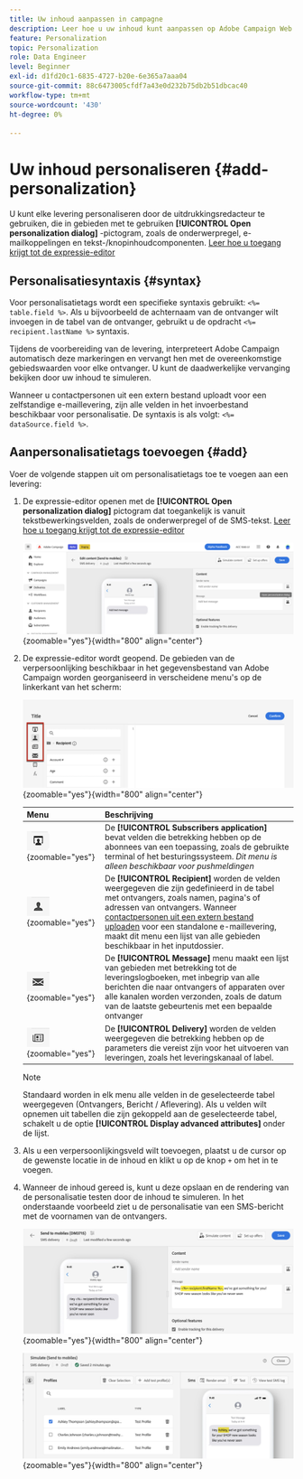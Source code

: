 ```yaml
---
title: Uw inhoud aanpassen in campagne
description: Leer hoe u uw inhoud kunt aanpassen op Adobe Campaign Web
feature: Personalization
topic: Personalization
role: Data Engineer
level: Beginner
exl-id: d1fd20c1-6835-4727-b20e-6e365a7aaa04
source-git-commit: 88c6473005cfdf7a43e0d232b75db2b51dbcac40
workflow-type: tm+mt
source-wordcount: '430'
ht-degree: 0%

---
```



# Uw inhoud personaliseren {#add-personalization}

U kunt elke levering personaliseren door de uitdrukkingsredacteur te gebruiken, die in gebieden met te gebruiken **[!UICONTROL Open personalization dialog]** -pictogram, zoals de onderwerpregel, e-mailkoppelingen en tekst-/knopinhoudcomponenten. [Leer hoe u toegang krijgt tot de expressie-editor](gs-personalization.md/#access)

## Personalisatiesyntaxis {#syntax}

Voor personalisatietags wordt een specifieke syntaxis gebruikt: `<%= table.field %>`. Als u bijvoorbeeld de achternaam van de ontvanger wilt invoegen in de tabel van de ontvanger, gebruikt u de opdracht `<%= recipient.lastName %>` syntaxis.

Tijdens de voorbereiding van de levering, interpreteert Adobe Campaign automatisch deze markeringen en vervangt hen met de overeenkomstige gebiedswaarden voor elke ontvanger. U kunt de daadwerkelijke vervanging bekijken door uw inhoud te simuleren.

Wanneer u contactpersonen uit een extern bestand uploadt voor een zelfstandige e-maillevering, zijn alle velden in het invoerbestand beschikbaar voor personalisatie. De syntaxis is als volgt: `<%= dataSource.field %>`.

## Aanpersonalisatietags toevoegen {#add}

Voer de volgende stappen uit om personalisatietags toe te voegen aan een levering:

1. De expressie-editor openen met de **[!UICONTROL Open personalization dialog]** pictogram dat toegankelijk is vanuit tekstbewerkingsvelden, zoals de onderwerpregel of de SMS-tekst. [Leer hoe u toegang krijgt tot de expressie-editor](gs-personalization.md/#access)

   ![](assets/perso-access.png){zoomable=&quot;yes&quot;}{width="800" align="center"}

1. De expressie-editor wordt geopend. De gebieden van de verpersoonlijking beschikbaar in het gegevensbestand van Adobe Campaign worden georganiseerd in verscheidene menu&#39;s op de linkerkant van het scherm:

   ![](assets/perso-insert-field.png){zoomable=&quot;yes&quot;}{width="800" align="center"}

   | Menu | Beschrijving |
   |-----|------------|
   | ![](assets/do-not-localize/perso-subscribers-menu.png){zoomable=&quot;yes&quot;} | De **[!UICONTROL Subscribers application]** bevat velden die betrekking hebben op de abonnees van een toepassing, zoals de gebruikte terminal of het besturingssysteem. *Dit menu is alleen beschikbaar voor pushmeldingen* |
   | ![](assets/do-not-localize/perso-recipients-menu.png){zoomable=&quot;yes&quot;} | De **[!UICONTROL Recipient]** worden de velden weergegeven die zijn gedefinieerd in de tabel met ontvangers, zoals namen, pagina&#39;s of adressen van ontvangers. Wanneer [contactpersonen uit een extern bestand uploaden](../audience/file-audience.md) voor een standalone e-maillevering, maakt dit menu een lijst van alle gebieden beschikbaar in het inputdossier. |
   | ![](assets/do-not-localize/perso-message-menu.png){zoomable=&quot;yes&quot;} | De **[!UICONTROL Message]** menu maakt een lijst van gebieden met betrekking tot de leveringslogboeken, met inbegrip van alle berichten die naar ontvangers of apparaten over alle kanalen worden verzonden, zoals de datum van de laatste gebeurtenis met een bepaalde ontvanger |
   | ![](assets/do-not-localize/perso-delivery-menu.png){zoomable=&quot;yes&quot;} | De **[!UICONTROL Delivery]** worden de velden weergegeven die betrekking hebben op de parameters die vereist zijn voor het uitvoeren van leveringen, zoals het leveringskanaal of label. |

   >[!NOTE]
   >
   >Standaard worden in elk menu alle velden in de geselecteerde tabel weergegeven (Ontvangers, Bericht / Aflevering). Als u velden wilt opnemen uit tabellen die zijn gekoppeld aan de geselecteerde tabel, schakelt u de optie **[!UICONTROL Display advanced attributes]** onder de lijst.

1. Als u een verpersoonlijkingsveld wilt toevoegen, plaatst u de cursor op de gewenste locatie in de inhoud en klikt u op de knop `+` om het in te voegen.

1. Wanneer de inhoud gereed is, kunt u deze opslaan en de rendering van de personalisatie testen door de inhoud te simuleren. In het onderstaande voorbeeld ziet u de personalisatie van een SMS-bericht met de voornamen van de ontvangers.

   ![](assets/perso-preview1.png){zoomable=&quot;yes&quot;}{width="800" align="center"}

   ![](assets/perso-preview2.png){zoomable=&quot;yes&quot;}{width="800" align="center"}
